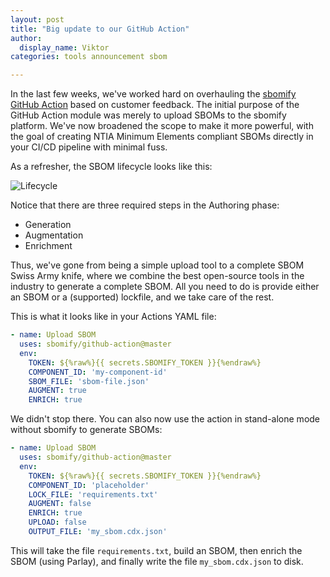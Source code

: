 ```yaml
---
layout: post
title: "Big update to our GitHub Action"
author:
  display_name: Viktor
categories: tools announcement sbom

---
```


In the last few weeks, we've worked hard on overhauling the [sbomify GitHub Action](https://github.com/sbomify/github-action/) based on customer feedback. The initial purpose of the GitHub Action module was merely to upload SBOMs to the sbomify platform. We've now broadened the scope to make it more powerful, with the goal of creating NTIA Minimum Elements compliant SBOMs directly in your CI/CD pipeline with minimal fuss.

As a refresher, the SBOM lifecycle looks like this:

![Lifecycle](/assets/images/site/lifecycle.svg)

Notice that there are three required steps in the Authoring phase:

- Generation
- Augmentation
- Enrichment

Thus, we've gone from being a simple upload tool to a complete SBOM Swiss Army knife, where we combine the best open-source tools in the industry to generate a complete SBOM. All you need to do is provide either an SBOM or a (supported) lockfile, and we take care of the rest.

This is what it looks like in your Actions YAML file:

```yaml
- name: Upload SBOM
  uses: sbomify/github-action@master
  env:
    TOKEN: ${%raw%}{{ secrets.SBOMIFY_TOKEN }}{%endraw%}
    COMPONENT_ID: 'my-component-id'
    SBOM_FILE: 'sbom-file.json'
    AUGMENT: true
    ENRICH: true
```

We didn't stop there. You can also now use the action in stand-alone mode without sbomify to generate SBOMs:

```yaml
- name: Upload SBOM
  uses: sbomify/github-action@master
  env:
    TOKEN: ${%raw%}{{ secrets.SBOMIFY_TOKEN }}{%endraw%}
    COMPONENT_ID: 'placeholder'
    LOCK_FILE: 'requirements.txt'
    AUGMENT: false
    ENRICH: true
    UPLOAD: false
    OUTPUT_FILE: 'my_sbom.cdx.json'
```

This will take the file `requirements.txt`, build an SBOM, then enrich the SBOM (using Parlay), and finally write the file `my_sbom.cdx.json` to disk.
